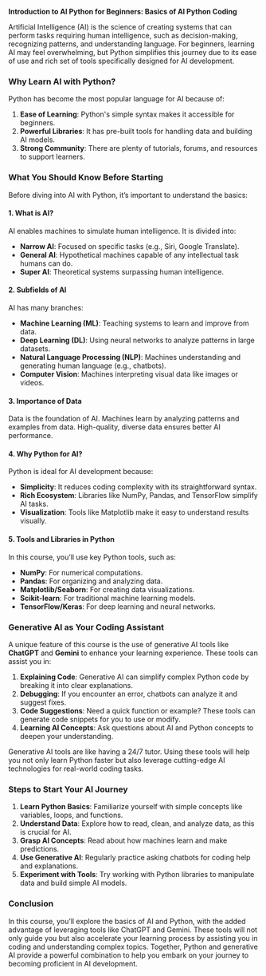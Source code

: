 **Introduction to AI Python for Beginners: Basics of AI Python Coding**

Artificial Intelligence (AI) is the science of creating systems that can perform tasks requiring human intelligence, such as decision-making, recognizing patterns, and understanding language. For beginners, learning AI may feel overwhelming, but Python simplifies this journey due to its ease of use and rich set of tools specifically designed for AI development.

### Why Learn AI with Python?

Python has become the most popular language for AI because of:

1. **Ease of Learning**: Python's simple syntax makes it accessible for beginners.
2. **Powerful Libraries**: It has pre-built tools for handling data and building AI models.
3. **Strong Community**: There are plenty of tutorials, forums, and resources to support learners.

### What You Should Know Before Starting

Before diving into AI with Python, it’s important to understand the basics:

#### 1. **What is AI?**

AI enables machines to simulate human intelligence. It is divided into:

- **Narrow AI**: Focused on specific tasks (e.g., Siri, Google Translate).
- **General AI**: Hypothetical machines capable of any intellectual task humans can do.
- **Super AI**: Theoretical systems surpassing human intelligence.

#### 2. **Subfields of AI**

AI has many branches:

- **Machine Learning (ML)**: Teaching systems to learn and improve from data.
- **Deep Learning (DL)**: Using neural networks to analyze patterns in large datasets.
- **Natural Language Processing (NLP)**: Machines understanding and generating human language (e.g., chatbots).
- **Computer Vision**: Machines interpreting visual data like images or videos.

#### 3. **Importance of Data**

Data is the foundation of AI. Machines learn by analyzing patterns and examples from data. High-quality, diverse data ensures better AI performance.

#### 4. **Why Python for AI?**

Python is ideal for AI development because:

- **Simplicity**: It reduces coding complexity with its straightforward syntax.
- **Rich Ecosystem**: Libraries like NumPy, Pandas, and TensorFlow simplify AI tasks.
- **Visualization**: Tools like Matplotlib make it easy to understand results visually.

#### 5. **Tools and Libraries in Python**

In this course, you’ll use key Python tools, such as:

- **NumPy**: For numerical computations.
- **Pandas**: For organizing and analyzing data.
- **Matplotlib/Seaborn**: For creating data visualizations.
- **Scikit-learn**: For traditional machine learning models.
- **TensorFlow/Keras**: For deep learning and neural networks.

### Generative AI as Your Coding Assistant

A unique feature of this course is the use of generative AI tools like **ChatGPT** and **Gemini** to enhance your learning experience. These tools can assist you in:

1. **Explaining Code**: Generative AI can simplify complex Python code by breaking it into clear explanations.
2. **Debugging**: If you encounter an error, chatbots can analyze it and suggest fixes.
3. **Code Suggestions**: Need a quick function or example? These tools can generate code snippets for you to use or modify.
4. **Learning AI Concepts**: Ask questions about AI and Python concepts to deepen your understanding.

Generative AI tools are like having a 24/7 tutor. Using these tools will help you not only learn Python faster but also leverage cutting-edge AI technologies for real-world coding tasks.

### Steps to Start Your AI Journey

1. **Learn Python Basics**: Familiarize yourself with simple concepts like variables, loops, and functions.
2. **Understand Data**: Explore how to read, clean, and analyze data, as this is crucial for AI.
3. **Grasp AI Concepts**: Read about how machines learn and make predictions.
4. **Use Generative AI**: Regularly practice asking chatbots for coding help and explanations.
5. **Experiment with Tools**: Try working with Python libraries to manipulate data and build simple AI models.

### Conclusion

In this course, you’ll explore the basics of AI and Python, with the added advantage of leveraging tools like ChatGPT and Gemini. These tools will not only guide you but also accelerate your learning process by assisting you in coding and understanding complex topics. Together, Python and generative AI provide a powerful combination to help you embark on your journey to becoming proficient in AI development.
